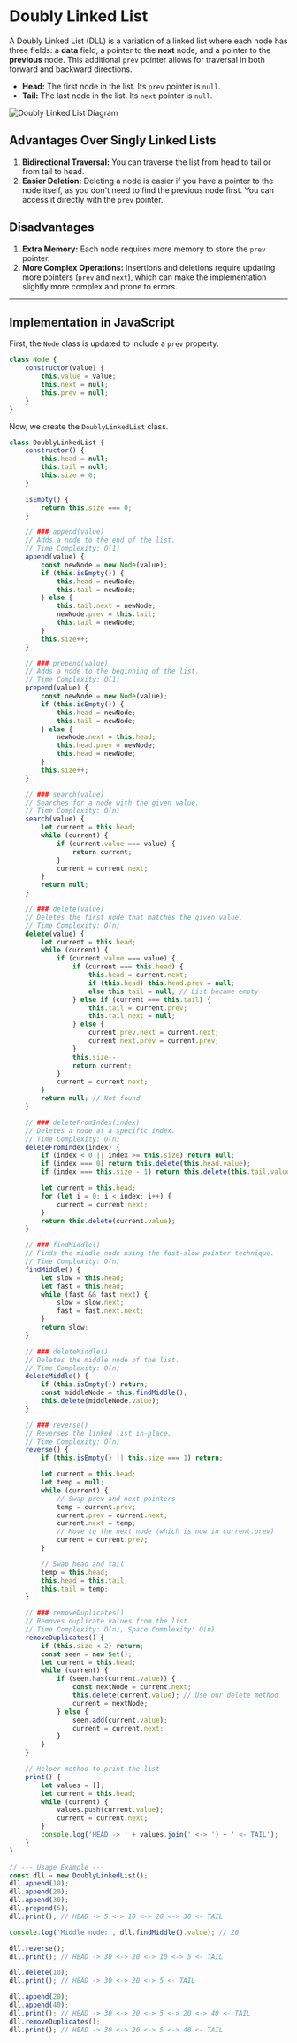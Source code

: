 # Doubly Linked List

A Doubly Linked List (DLL) is a variation of a linked list where each node has three fields: a **data** field, a pointer to the **next** node, and a pointer to the **previous** node. This additional `prev` pointer allows for traversal in both forward and backward directions.

-   **Head:** The first node in the list. Its `prev` pointer is `null`.
-   **Tail:** The last node in the list. Its `next` pointer is `null`.

![Doubly Linked List Diagram](https://techvidvan.com/tutorials/wp-content/uploads/sites/2/2021/06/TechVidvan-Doubly-linked-list-normla-image.jpg)

## Advantages Over Singly Linked Lists

1.  **Bidirectional Traversal:** You can traverse the list from head to tail or from tail to head.
2.  **Easier Deletion:** Deleting a node is easier if you have a pointer to the node itself, as you don't need to find the previous node first. You can access it directly with the `prev` pointer.

## Disadvantages

1.  **Extra Memory:** Each node requires more memory to store the `prev` pointer.
2.  **More Complex Operations:** Insertions and deletions require updating more pointers (`prev` and `next`), which can make the implementation slightly more complex and prone to errors.

---

## Implementation in JavaScript

First, the `Node` class is updated to include a `prev` property.

```javascript
class Node {
    constructor(value) {
        this.value = value;
        this.next = null;
        this.prev = null;
    }
}
```

Now, we create the `DoublyLinkedList` class.

```javascript
class DoublyLinkedList {
    constructor() {
        this.head = null;
        this.tail = null;
        this.size = 0;
    }

    isEmpty() {
        return this.size === 0;
    }

    // ### append(value)
    // Adds a node to the end of the list.
    // Time Complexity: O(1)
    append(value) {
        const newNode = new Node(value);
        if (this.isEmpty()) {
            this.head = newNode;
            this.tail = newNode;
        } else {
            this.tail.next = newNode;
            newNode.prev = this.tail;
            this.tail = newNode;
        }
        this.size++;
    }

    // ### prepend(value)
    // Adds a node to the beginning of the list.
    // Time Complexity: O(1)
    prepend(value) {
        const newNode = new Node(value);
        if (this.isEmpty()) {
            this.head = newNode;
            this.tail = newNode;
        } else {
            newNode.next = this.head;
            this.head.prev = newNode;
            this.head = newNode;
        }
        this.size++;
    }

    // ### search(value)
    // Searches for a node with the given value.
    // Time Complexity: O(n)
    search(value) {
        let current = this.head;
        while (current) {
            if (current.value === value) {
                return current;
            }
            current = current.next;
        }
        return null;
    }

    // ### delete(value)
    // Deletes the first node that matches the given value.
    // Time Complexity: O(n)
    delete(value) {
        let current = this.head;
        while (current) {
            if (current.value === value) {
                if (current === this.head) {
                    this.head = current.next;
                    if (this.head) this.head.prev = null;
                    else this.tail = null; // List became empty
                } else if (current === this.tail) {
                    this.tail = current.prev;
                    this.tail.next = null;
                } else {
                    current.prev.next = current.next;
                    current.next.prev = current.prev;
                }
                this.size--;
                return current;
            }
            current = current.next;
        }
        return null; // Not found
    }

    // ### deleteFromIndex(index)
    // Deletes a node at a specific index.
    // Time Complexity: O(n)
    deleteFromIndex(index) {
        if (index < 0 || index >= this.size) return null;
        if (index === 0) return this.delete(this.head.value);
        if (index === this.size - 1) return this.delete(this.tail.value);

        let current = this.head;
        for (let i = 0; i < index; i++) {
            current = current.next;
        }
        return this.delete(current.value);
    }

    // ### findMiddle()
    // Finds the middle node using the fast-slow pointer technique.
    // Time Complexity: O(n)
    findMiddle() {
        let slow = this.head;
        let fast = this.head;
        while (fast && fast.next) {
            slow = slow.next;
            fast = fast.next.next;
        }
        return slow;
    }

    // ### deleteMiddle()
    // Deletes the middle node of the list.
    // Time Complexity: O(n)
    deleteMiddle() {
        if (this.isEmpty()) return;
        const middleNode = this.findMiddle();
        this.delete(middleNode.value);
    }

    // ### reverse()
    // Reverses the linked list in-place.
    // Time Complexity: O(n)
    reverse() {
        if (this.isEmpty() || this.size === 1) return;

        let current = this.head;
        let temp = null;
        while (current) {
            // Swap prev and next pointers
            temp = current.prev;
            current.prev = current.next;
            current.next = temp;
            // Move to the next node (which is now in current.prev)
            current = current.prev;
        }

        // Swap head and tail
        temp = this.head;
        this.head = this.tail;
        this.tail = temp;
    }

    // ### removeDuplicates()
    // Removes duplicate values from the list.
    // Time Complexity: O(n), Space Complexity: O(n)
    removeDuplicates() {
        if (this.size < 2) return;
        const seen = new Set();
        let current = this.head;
        while (current) {
            if (seen.has(current.value)) {
                const nextNode = current.next;
                this.delete(current.value); // Use our delete method
                current = nextNode;
            } else {
                seen.add(current.value);
                current = current.next;
            }
        }
    }

    // Helper method to print the list
    print() {
        let values = [];
        let current = this.head;
        while (current) {
            values.push(current.value);
            current = current.next;
        }
        console.log('HEAD -> ' + values.join(' <-> ') + ' <- TAIL');
    }
}

// --- Usage Example ---
const dll = new DoublyLinkedList();
dll.append(10);
dll.append(20);
dll.append(30);
dll.prepend(5);
dll.print(); // HEAD -> 5 <-> 10 <-> 20 <-> 30 <- TAIL

console.log('Middle node:', dll.findMiddle().value); // 20

dll.reverse();
dll.print(); // HEAD -> 30 <-> 20 <-> 10 <-> 5 <- TAIL

dll.delete(10);
dll.print(); // HEAD -> 30 <-> 20 <-> 5 <- TAIL

dll.append(20);
dll.append(40);
dll.print(); // HEAD -> 30 <-> 20 <-> 5 <-> 20 <-> 40 <- TAIL
dll.removeDuplicates();
dll.print(); // HEAD -> 30 <-> 20 <-> 5 <-> 40 <- TAIL
```